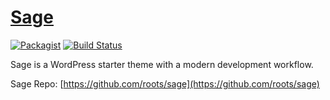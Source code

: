 # [Sage](https://roots.io/sage/)
[![Packagist](https://img.shields.io/packagist/vpre/roots/sage-lib.svg?style=flat-square)](https://packagist.org/packages/roots/sage)
[![Build Status](https://img.shields.io/travis/roots/sage-lib.svg?style=flat-square)](https://travis-ci.org/roots/sage)

Sage is a WordPress starter theme with a modern development workflow.

Sage Repo: [https://github.com/roots/sage](https://github.com/roots/sage)
